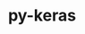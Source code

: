 ---
title: "py-keras"
layout: cache
categories: [package, develop]
meta: {"compilers": ["apple-clang@=16.0.0", "gcc@=13.2.0"], "num_specs": 112, "num_specs_by_stack": {"ml-darwin-aarch64-mps": 7, "ml-linux-aarch64-cpu": 22, "ml-linux-aarch64-cuda": 21, "ml-linux-x86_64-cpu": 22, "ml-linux-x86_64-cuda": 21, "ml-linux-x86_64-rocm": 11, "root": 112}, "oss": ["sequoia", "ubuntu24.04"], "platforms": ["darwin", "linux"], "stacks": ["ml-darwin-aarch64-mps", "ml-linux-aarch64-cpu", "ml-linux-aarch64-cuda", "ml-linux-x86_64-cpu", "ml-linux-x86_64-cuda", "ml-linux-x86_64-rocm", "root"], "targets": ["aarch64", "x86_64_v3"], "versions": ["3.8.0", "3.9.0"]}
spec_details: [{"compiler": "gcc@=13.2.0", "hash": "25bllxbtmm3fkuvmpn5gxi6r6576dxkn", "os": "ubuntu24.04", "platform": "linux", "size": "-", "stacks": ["ml-linux-aarch64-cpu", "root"], "target": "aarch64", "variants": ["backend=torch", "build_system=python_pip"], "versions": ["3.8.0"]}, {"compiler": "gcc@=13.2.0", "hash": "2bdba3axrn7f2o4xe66ylrokwb7p2gxt", "os": "ubuntu24.04", "platform": "linux", "size": "-", "stacks": ["ml-linux-aarch64-cuda", "root"], "target": "aarch64", "variants": ["backend=torch", "build_system=python_pip"], "versions": ["3.9.0"]}, {"compiler": "gcc@=13.2.0", "hash": "2iztkvuxcuswx27uyzrtxs3pbfxrry7v", "os": "ubuntu24.04", "platform": "linux", "size": "-", "stacks": ["ml-linux-aarch64-cuda", "root"], "target": "aarch64", "variants": ["backend=tensorflow", "build_system=python_pip"], "versions": ["3.8.0"]}, {"compiler": "gcc@=13.2.0", "hash": "2kkbighpuw74leuohzfa2c5up7ojqmbo", "os": "ubuntu24.04", "platform": "linux", "size": "-", "stacks": ["ml-linux-x86_64-cpu", "root"], "target": "x86_64_v3", "variants": ["backend=torch", "build_system=python_pip"], "versions": ["3.8.0"]}, {"compiler": "gcc@=13.2.0", "hash": "2x6x4xi6acffer7nvcpbcdlx5su6fuld", "os": "ubuntu24.04", "platform": "linux", "size": "-", "stacks": ["ml-linux-aarch64-cpu", "root"], "target": "aarch64", "variants": ["backend=jax", "build_system=python_pip"], "versions": ["3.9.0"]}, {"compiler": "gcc@=13.2.0", "hash": "3vcalnxludvdpbembnimmyblh2zlsqnj", "os": "ubuntu24.04", "platform": "linux", "size": "-", "stacks": ["ml-linux-x86_64-cpu", "root"], "target": "x86_64_v3", "variants": ["backend=tensorflow", "build_system=python_pip"], "versions": ["3.8.0"]}, {"compiler": "gcc@=13.2.0", "hash": "46ub6nu7wsmqwdzzffygd3olnpdrekem", "os": "ubuntu24.04", "platform": "linux", "size": "-", "stacks": ["ml-linux-aarch64-cuda", "root"], "target": "aarch64", "variants": ["backend=torch", "build_system=python_pip"], "versions": ["3.8.0"]}, {"compiler": "gcc@=13.2.0", "hash": "4gdht53akjzem5td5gpd6x5r37vhduaf", "os": "ubuntu24.04", "platform": "linux", "size": "-", "stacks": ["ml-linux-x86_64-rocm", "root"], "target": "x86_64_v3", "variants": ["backend=tensorflow", "build_system=python_pip"], "versions": ["3.8.0"]}, {"compiler": "gcc@=13.2.0", "hash": "4vnr2djawl2reol35p5ttmejkubxvqf6", "os": "ubuntu24.04", "platform": "linux", "size": "-", "stacks": ["ml-linux-aarch64-cpu", "root"], "target": "aarch64", "variants": ["backend=torch", "build_system=python_pip"], "versions": ["3.9.0"]}, {"compiler": "gcc@=13.2.0", "hash": "4wbmgi3e3osx7rndke7y6puy4h5g47el", "os": "ubuntu24.04", "platform": "linux", "size": "-", "stacks": ["ml-linux-x86_64-cuda", "root"], "target": "x86_64_v3", "variants": ["backend=tensorflow", "build_system=python_pip"], "versions": ["3.9.0"]}, {"compiler": "gcc@=13.2.0", "hash": "5qax5weuc7zec7zs7uj2fwu4b2ccs7ek", "os": "ubuntu24.04", "platform": "linux", "size": "-", "stacks": ["ml-linux-x86_64-cpu", "root"], "target": "x86_64_v3", "variants": ["backend=tensorflow", "build_system=python_pip"], "versions": ["3.9.0"]}, {"compiler": "gcc@=13.2.0", "hash": "654vrvfayuru6cpq7njiog5jq2vd7a54", "os": "ubuntu24.04", "platform": "linux", "size": "-", "stacks": ["ml-linux-aarch64-cpu", "root"], "target": "aarch64", "variants": ["backend=torch", "build_system=python_pip"], "versions": ["3.8.0"]}, {"compiler": "gcc@=13.2.0", "hash": "66lnttq4xjihrbtqlwjqg2iaervconr5", "os": "ubuntu24.04", "platform": "linux", "size": "-", "stacks": ["ml-linux-x86_64-cpu", "root"], "target": "x86_64_v3", "variants": ["backend=jax", "build_system=python_pip"], "versions": ["3.8.0"]}, {"compiler": "apple-clang@=16.0.0", "hash": "6baaffn3dekzeecfrvv3ftuv4rwqcbrj", "os": "sequoia", "platform": "darwin", "size": "-", "stacks": ["ml-darwin-aarch64-mps", "root"], "target": "aarch64", "variants": ["backend=torch", "build_system=python_pip"], "versions": ["3.8.0"]}, {"compiler": "gcc@=13.2.0", "hash": "6m55cjs7zarcbasl322oszo745f3lmpx", "os": "ubuntu24.04", "platform": "linux", "size": "-", "stacks": ["ml-linux-x86_64-cuda", "root"], "target": "x86_64_v3", "variants": ["backend=tensorflow", "build_system=python_pip"], "versions": ["3.8.0"]}, {"compiler": "gcc@=13.2.0", "hash": "73qiatzop45uthuggeqztmhzkw3oc7vz", "os": "ubuntu24.04", "platform": "linux", "size": "-", "stacks": ["ml-linux-x86_64-cuda", "root"], "target": "x86_64_v3", "variants": ["backend=jax", "build_system=python_pip"], "versions": ["3.8.0"]}, {"compiler": "gcc@=13.2.0", "hash": "7aglpaqveph4x4ch5r4rsu4vzj772hs2", "os": "ubuntu24.04", "platform": "linux", "size": "-", "stacks": ["ml-linux-aarch64-cpu", "root"], "target": "aarch64", "variants": ["backend=torch", "build_system=python_pip"], "versions": ["3.9.0"]}, {"compiler": "gcc@=13.2.0", "hash": "7cgxn72vtgswpuhh2wvvwwbcyaq2sp6e", "os": "ubuntu24.04", "platform": "linux", "size": "-", "stacks": ["ml-linux-x86_64-rocm", "root"], "target": "x86_64_v3", "variants": ["backend=tensorflow", "build_system=python_pip"], "versions": ["3.8.0"]}, {"compiler": "apple-clang@=16.0.0", "hash": "a4hg3sdwqk2jl7uvqtvg3ppofprnrhdh", "os": "sequoia", "platform": "darwin", "size": "-", "stacks": ["ml-darwin-aarch64-mps", "root"], "target": "aarch64", "variants": ["backend=torch", "build_system=python_pip"], "versions": ["3.9.0"]}, {"compiler": "gcc@=13.2.0", "hash": "airdrc4yrllvma2wxu3nolwzt7aaeyfb", "os": "ubuntu24.04", "platform": "linux", "size": "-", "stacks": ["ml-linux-aarch64-cpu", "root"], "target": "aarch64", "variants": ["backend=jax", "build_system=python_pip"], "versions": ["3.8.0"]}, {"compiler": "gcc@=13.2.0", "hash": "b2yf7pfoi6g3jyqfje424wwwpwjk6fun", "os": "ubuntu24.04", "platform": "linux", "size": "-", "stacks": ["ml-linux-x86_64-rocm", "root"], "target": "x86_64_v3", "variants": ["backend=tensorflow", "build_system=python_pip"], "versions": ["3.9.0"]}, {"compiler": "apple-clang@=16.0.0", "hash": "bllmepadnfg6jdnvl4ooq2x3kbsnof2u", "os": "sequoia", "platform": "darwin", "size": "-", "stacks": ["root"], "target": "aarch64", "variants": ["backend=torch", "build_system=python_pip"], "versions": ["3.9.0"]}, {"compiler": "gcc@=13.2.0", "hash": "bwkncjpret2jy5f2huffebm3zrr5lkzs", "os": "ubuntu24.04", "platform": "linux", "size": "-", "stacks": ["ml-linux-x86_64-rocm", "root"], "target": "x86_64_v3", "variants": ["backend=tensorflow", "build_system=python_pip"], "versions": ["3.9.0"]}, {"compiler": "gcc@=13.2.0", "hash": "byjpmsarmrzlepebuqeb3fpxi5ajdxl2", "os": "ubuntu24.04", "platform": "linux", "size": "-", "stacks": ["ml-linux-x86_64-cpu", "root"], "target": "x86_64_v3", "variants": ["backend=torch", "build_system=python_pip"], "versions": ["3.9.0"]}, {"compiler": "gcc@=13.2.0", "hash": "c465ygkwlqc6i5p4tmw2v5fgzullrufh", "os": "ubuntu24.04", "platform": "linux", "size": "-", "stacks": ["ml-linux-x86_64-cpu", "root"], "target": "x86_64_v3", "variants": ["backend=tensorflow", "build_system=python_pip"], "versions": ["3.9.0"]}, {"compiler": "gcc@=13.2.0", "hash": "ciki2mvsvocxmft4onprggmrgj2yspik", "os": "ubuntu24.04", "platform": "linux", "size": "-", "stacks": ["ml-linux-aarch64-cpu", "root"], "target": "aarch64", "variants": ["backend=jax", "build_system=python_pip"], "versions": ["3.8.0"]}, {"compiler": "gcc@=13.2.0", "hash": "cmo7472ujubkr4skcjzi6xwicslszlba", "os": "ubuntu24.04", "platform": "linux", "size": "-", "stacks": ["ml-linux-x86_64-cuda", "root"], "target": "x86_64_v3", "variants": ["backend=jax", "build_system=python_pip"], "versions": ["3.8.0"]}, {"compiler": "gcc@=13.2.0", "hash": "csomwcruo5y2zztfy3zpyvqoapmtypuc", "os": "ubuntu24.04", "platform": "linux", "size": "-", "stacks": ["ml-linux-aarch64-cuda", "root"], "target": "aarch64", "variants": ["backend=jax", "build_system=python_pip"], "versions": ["3.8.0"]}, {"compiler": "gcc@=13.2.0", "hash": "cw36diwc5u5ywmpqjdqsln7ihyeh7z3x", "os": "ubuntu24.04", "platform": "linux", "size": "-", "stacks": ["ml-linux-aarch64-cpu", "root"], "target": "aarch64", "variants": ["backend=tensorflow", "build_system=python_pip"], "versions": ["3.8.0"]}, {"compiler": "gcc@=13.2.0", "hash": "dgrjbyvh37w25uar4hcepwngjmfa4feh", "os": "ubuntu24.04", "platform": "linux", "size": "-", "stacks": ["ml-linux-aarch64-cuda", "root"], "target": "aarch64", "variants": ["backend=tensorflow", "build_system=python_pip"], "versions": ["3.9.0"]}, {"compiler": "gcc@=13.2.0", "hash": "dmql3ium6mhlgnvptln6rvle5g3knjnn", "os": "ubuntu24.04", "platform": "linux", "size": "-", "stacks": ["ml-linux-x86_64-cuda", "root"], "target": "x86_64_v3", "variants": ["backend=jax", "build_system=python_pip"], "versions": ["3.9.0"]}, {"compiler": "gcc@=13.2.0", "hash": "dq7eebf6y3c4veipncqievynvangwzdg", "os": "ubuntu24.04", "platform": "linux", "size": "-", "stacks": ["ml-linux-x86_64-cpu", "root"], "target": "x86_64_v3", "variants": ["backend=tensorflow", "build_system=python_pip"], "versions": ["3.8.0"]}, {"compiler": "gcc@=13.2.0", "hash": "dt2vk43mn6jikru4socg5o46hmb5rmkr", "os": "ubuntu24.04", "platform": "linux", "size": "-", "stacks": ["ml-linux-x86_64-cuda", "root"], "target": "x86_64_v3", "variants": ["backend=jax", "build_system=python_pip"], "versions": ["3.8.0"]}, {"compiler": "gcc@=13.2.0", "hash": "dyfg4mub6lvl4zhle76jms7smcsi4oyk", "os": "ubuntu24.04", "platform": "linux", "size": "-", "stacks": ["ml-linux-x86_64-cuda", "root"], "target": "x86_64_v3", "variants": ["backend=jax", "build_system=python_pip"], "versions": ["3.9.0"]}, {"compiler": "gcc@=13.2.0", "hash": "e5wmvdnnijkmly6b3yhjgypdflcyup6d", "os": "ubuntu24.04", "platform": "linux", "size": "-", "stacks": ["ml-linux-x86_64-cuda", "root"], "target": "x86_64_v3", "variants": ["backend=tensorflow", "build_system=python_pip"], "versions": ["3.8.0"]}, {"compiler": "gcc@=13.2.0", "hash": "efpgruhjxdyopvnhdketdassm7zcay3s", "os": "ubuntu24.04", "platform": "linux", "size": "-", "stacks": ["ml-linux-aarch64-cpu", "root"], "target": "aarch64", "variants": ["backend=torch", "build_system=python_pip"], "versions": ["3.8.0"]}, {"compiler": "gcc@=13.2.0", "hash": "ehonfyoo7kqvgrjejcs4u3osc5igsqqf", "os": "ubuntu24.04", "platform": "linux", "size": "-", "stacks": ["ml-linux-aarch64-cuda", "root"], "target": "aarch64", "variants": ["backend=jax", "build_system=python_pip"], "versions": ["3.8.0"]}, {"compiler": "gcc@=13.2.0", "hash": "ezxiwvflxxjnuvlz5fsn2tovjcrsclsn", "os": "ubuntu24.04", "platform": "linux", "size": "-", "stacks": ["ml-linux-aarch64-cuda", "root"], "target": "aarch64", "variants": ["backend=tensorflow", "build_system=python_pip"], "versions": ["3.9.0"]}, {"compiler": "gcc@=13.2.0", "hash": "f24qscqshejgpu2xnnx4p3t6sxwkjm64", "os": "ubuntu24.04", "platform": "linux", "size": "-", "stacks": ["root"], "target": "x86_64_v3", "variants": ["backend=jax", "build_system=python_pip"], "versions": ["3.9.0"]}, {"compiler": "gcc@=13.2.0", "hash": "g3llautnyjokunu3fsixhng725fjdtbd", "os": "ubuntu24.04", "platform": "linux", "size": "-", "stacks": ["ml-linux-aarch64-cuda", "root"], "target": "aarch64", "variants": ["backend=jax", "build_system=python_pip"], "versions": ["3.9.0"]}, {"compiler": "gcc@=13.2.0", "hash": "gcnjk2jg6nusmuqtvebukhjokzhi5ue5", "os": "ubuntu24.04", "platform": "linux", "size": "-", "stacks": ["ml-linux-x86_64-cpu", "root"], "target": "x86_64_v3", "variants": ["backend=torch", "build_system=python_pip"], "versions": ["3.9.0"]}, {"compiler": "gcc@=13.2.0", "hash": "go42bjripnsqusl37nznynq6kwj2blj6", "os": "ubuntu24.04", "platform": "linux", "size": "-", "stacks": ["ml-linux-aarch64-cuda", "root"], "target": "aarch64", "variants": ["backend=tensorflow", "build_system=python_pip"], "versions": ["3.9.0"]}, {"compiler": "gcc@=13.2.0", "hash": "gx3duejrdttkvxjul5imlanumen6x2co", "os": "ubuntu24.04", "platform": "linux", "size": "-", "stacks": ["ml-linux-aarch64-cuda", "root"], "target": "aarch64", "variants": ["backend=jax", "build_system=python_pip"], "versions": ["3.9.0"]}, {"compiler": "apple-clang@=16.0.0", "hash": "hfnbbrf6sqq226gc66jiykgl2uogbqq5", "os": "sequoia", "platform": "darwin", "size": "-", "stacks": ["ml-darwin-aarch64-mps", "root"], "target": "aarch64", "variants": ["backend=torch", "build_system=python_pip"], "versions": ["3.8.0"]}, {"compiler": "gcc@=13.2.0", "hash": "hpv7idzwl3owocokf3xbcwpwyoht25fo", "os": "ubuntu24.04", "platform": "linux", "size": "-", "stacks": ["ml-linux-aarch64-cuda", "root"], "target": "aarch64", "variants": ["backend=jax", "build_system=python_pip"], "versions": ["3.8.0"]}, {"compiler": "gcc@=13.2.0", "hash": "hubulftbprapcspq2igsk5cz7yhxqy2p", "os": "ubuntu24.04", "platform": "linux", "size": "-", "stacks": ["root"], "target": "aarch64", "variants": ["backend=torch", "build_system=python_pip"], "versions": ["3.9.0"]}, {"compiler": "gcc@=13.2.0", "hash": "hw4pjeavtxyptr4gj4jj7sibsfagqdjd", "os": "ubuntu24.04", "platform": "linux", "size": "-", "stacks": ["ml-linux-aarch64-cuda", "root"], "target": "aarch64", "variants": ["backend=tensorflow", "build_system=python_pip"], "versions": ["3.9.0"]}, {"compiler": "gcc@=13.2.0", "hash": "hztendabrygtt52l7wvidjbhbv5gw4y6", "os": "ubuntu24.04", "platform": "linux", "size": "-", "stacks": ["ml-linux-x86_64-cpu", "root"], "target": "x86_64_v3", "variants": ["backend=jax", "build_system=python_pip"], "versions": ["3.8.0"]}, {"compiler": "gcc@=13.2.0", "hash": "hzy3qeqf4y4wij4cksj3talmsjezqeoy", "os": "ubuntu24.04", "platform": "linux", "size": "-", "stacks": ["ml-linux-x86_64-cpu", "root"], "target": "x86_64_v3", "variants": ["backend=jax", "build_system=python_pip"], "versions": ["3.8.0"]}, {"compiler": "gcc@=13.2.0", "hash": "i3kkhxv2mx5ncabo32og6dr3hf2unl5g", "os": "ubuntu24.04", "platform": "linux", "size": "-", "stacks": ["ml-linux-x86_64-rocm", "root"], "target": "x86_64_v3", "variants": ["backend=tensorflow", "build_system=python_pip"], "versions": ["3.9.0"]}, {"compiler": "gcc@=13.2.0", "hash": "ihjbyb3ynmgcwapbnn3fmlh4npux5t2l", "os": "ubuntu24.04", "platform": "linux", "size": "-", "stacks": ["ml-linux-x86_64-cpu", "root"], "target": "x86_64_v3", "variants": ["backend=jax", "build_system=python_pip"], "versions": ["3.9.0"]}, {"compiler": "gcc@=13.2.0", "hash": "j3vzoymvuwwls5npxfjawnxbosuqyuhz", "os": "ubuntu24.04", "platform": "linux", "size": "-", "stacks": ["ml-linux-x86_64-cuda", "root"], "target": "x86_64_v3", "variants": ["backend=torch", "build_system=python_pip"], "versions": ["3.8.0"]}, {"compiler": "apple-clang@=16.0.0", "hash": "k52rm5roavwusmhhvz6a43ya5lvl3syu", "os": "sequoia", "platform": "darwin", "size": "-", "stacks": ["ml-darwin-aarch64-mps", "root"], "target": "aarch64", "variants": ["backend=torch", "build_system=python_pip"], "versions": ["3.9.0"]}, {"compiler": "apple-clang@=16.0.0", "hash": "k54ektpc5bwni6z4yvuwegtwmwceamuu", "os": "sequoia", "platform": "darwin", "size": "-", "stacks": ["ml-darwin-aarch64-mps", "root"], "target": "aarch64", "variants": ["backend=torch", "build_system=python_pip"], "versions": ["3.9.0"]}, {"compiler": "gcc@=13.2.0", "hash": "k54yffcqsvzzjigndxv5jkwo7wnlwejs", "os": "ubuntu24.04", "platform": "linux", "size": "-", "stacks": ["ml-linux-x86_64-cpu", "root"], "target": "x86_64_v3", "variants": ["backend=tensorflow", "build_system=python_pip"], "versions": ["3.9.0"]}, {"compiler": "gcc@=13.2.0", "hash": "k7gvn3j3jrca3b7ttjsmk7vjnjhkbsfw", "os": "ubuntu24.04", "platform": "linux", "size": "-", "stacks": ["ml-linux-x86_64-cpu", "root"], "target": "x86_64_v3", "variants": ["backend=jax", "build_system=python_pip"], "versions": ["3.9.0"]}, {"compiler": "gcc@=13.2.0", "hash": "kp6dybapm44xd5wbiuxcajfhqerkkcyr", "os": "ubuntu24.04", "platform": "linux", "size": "-", "stacks": ["ml-linux-aarch64-cpu", "root"], "target": "aarch64", "variants": ["backend=tensorflow", "build_system=python_pip"], "versions": ["3.9.0"]}, {"compiler": "gcc@=13.2.0", "hash": "ktxwhc4nw3ab3zhwxobzuza7lsfzm3q6", "os": "ubuntu24.04", "platform": "linux", "size": "-", "stacks": ["ml-linux-x86_64-rocm", "root"], "target": "x86_64_v3", "variants": ["backend=tensorflow", "build_system=python_pip"], "versions": ["3.8.0"]}, {"compiler": "gcc@=13.2.0", "hash": "lam4tov5uifx645j4zyfurp2mih7ocfb", "os": "ubuntu24.04", "platform": "linux", "size": "-", "stacks": ["ml-linux-aarch64-cpu", "root"], "target": "aarch64", "variants": ["backend=jax", "build_system=python_pip"], "versions": ["3.8.0"]}, {"compiler": "gcc@=13.2.0", "hash": "lk5d2u37cnwitabfy2xjyeyok4gnaipb", "os": "ubuntu24.04", "platform": "linux", "size": "-", "stacks": ["ml-linux-x86_64-cuda", "root"], "target": "x86_64_v3", "variants": ["backend=jax", "build_system=python_pip"], "versions": ["3.8.0"]}, {"compiler": "gcc@=13.2.0", "hash": "ll72syfg5cnpdr6gquq5xljae3pzwfbl", "os": "ubuntu24.04", "platform": "linux", "size": "-", "stacks": ["ml-linux-x86_64-cuda", "root"], "target": "x86_64_v3", "variants": ["backend=torch", "build_system=python_pip"], "versions": ["3.9.0"]}, {"compiler": "gcc@=13.2.0", "hash": "m6qxobw22cromglxzh5j3vmklr7d4to2", "os": "ubuntu24.04", "platform": "linux", "size": "-", "stacks": ["ml-linux-x86_64-cuda", "root"], "target": "x86_64_v3", "variants": ["backend=tensorflow", "build_system=python_pip"], "versions": ["3.8.0"]}, {"compiler": "gcc@=13.2.0", "hash": "mfxj2adrd66xvbsxzq7hmramynjhx4ni", "os": "ubuntu24.04", "platform": "linux", "size": "-", "stacks": ["ml-linux-x86_64-cuda", "root"], "target": "x86_64_v3", "variants": ["backend=jax", "build_system=python_pip"], "versions": ["3.9.0"]}, {"compiler": "gcc@=13.2.0", "hash": "mkmy4r7gokvwdxns3wxopzevwtg4obtp", "os": "ubuntu24.04", "platform": "linux", "size": "-", "stacks": ["ml-linux-x86_64-cpu", "root"], "target": "x86_64_v3", "variants": ["backend=jax", "build_system=python_pip"], "versions": ["3.8.0"]}, {"compiler": "gcc@=13.2.0", "hash": "namklmp42th3ltx5dqvlymus5mb2cbku", "os": "ubuntu24.04", "platform": "linux", "size": "-", "stacks": ["ml-linux-x86_64-cpu", "root"], "target": "x86_64_v3", "variants": ["backend=torch", "build_system=python_pip"], "versions": ["3.8.0"]}, {"compiler": "gcc@=13.2.0", "hash": "nij6345xxmkayokfn3kc5nzrns73gtjm", "os": "ubuntu24.04", "platform": "linux", "size": "-", "stacks": ["ml-linux-x86_64-cpu", "root"], "target": "x86_64_v3", "variants": ["backend=torch", "build_system=python_pip"], "versions": ["3.8.0"]}, {"compiler": "gcc@=13.2.0", "hash": "nuzx5h7nuafxycm2owdhykmacxts4lce", "os": "ubuntu24.04", "platform": "linux", "size": "-", "stacks": ["root"], "target": "x86_64_v3", "variants": ["backend=torch", "build_system=python_pip"], "versions": ["3.9.0"]}, {"compiler": "gcc@=13.2.0", "hash": "nv5yzcouihutia6rb6monkp3g5y5caqj", "os": "ubuntu24.04", "platform": "linux", "size": "-", "stacks": ["ml-linux-x86_64-cuda", "root"], "target": "x86_64_v3", "variants": ["backend=tensorflow", "build_system=python_pip"], "versions": ["3.9.0"]}, {"compiler": "gcc@=13.2.0", "hash": "o3lpqfjtsnpvtundaimuomdxez4iip3f", "os": "ubuntu24.04", "platform": "linux", "size": "-", "stacks": ["ml-linux-aarch64-cpu", "root"], "target": "aarch64", "variants": ["backend=tensorflow", "build_system=python_pip"], "versions": ["3.9.0"]}, {"compiler": "gcc@=13.2.0", "hash": "oyjd4jy3r2vtsctoo4bn2tzd4gtibvpc", "os": "ubuntu24.04", "platform": "linux", "size": "-", "stacks": ["ml-linux-aarch64-cuda", "root"], "target": "aarch64", "variants": ["backend=tensorflow", "build_system=python_pip"], "versions": ["3.8.0"]}, {"compiler": "gcc@=13.2.0", "hash": "oyxp6fm6ielrpqsgli3okpuv3k4ynxck", "os": "ubuntu24.04", "platform": "linux", "size": "-", "stacks": ["ml-linux-x86_64-cpu", "root"], "target": "x86_64_v3", "variants": ["backend=jax", "build_system=python_pip"], "versions": ["3.9.0"]}, {"compiler": "gcc@=13.2.0", "hash": "p4pga2lvnnmos6korwzs7ch3sksxkx4e", "os": "ubuntu24.04", "platform": "linux", "size": "-", "stacks": ["ml-linux-aarch64-cpu", "root"], "target": "aarch64", "variants": ["backend=tensorflow", "build_system=python_pip"], "versions": ["3.8.0"]}, {"compiler": "gcc@=13.2.0", "hash": "p5fc2hmcqbiqyidt3pnpqyqgz2gwx6dw", "os": "ubuntu24.04", "platform": "linux", "size": "-", "stacks": ["ml-linux-aarch64-cpu", "root"], "target": "aarch64", "variants": ["backend=tensorflow", "build_system=python_pip"], "versions": ["3.8.0"]}, {"compiler": "gcc@=13.2.0", "hash": "patnri4237gkujkhcst5ic62fuvhipym", "os": "ubuntu24.04", "platform": "linux", "size": "-", "stacks": ["ml-linux-x86_64-rocm", "root"], "target": "x86_64_v3", "variants": ["backend=tensorflow", "build_system=python_pip"], "versions": ["3.8.0"]}, {"compiler": "gcc@=13.2.0", "hash": "pp5vwzrzovbfcxm2y6dsardmj74j45ue", "os": "ubuntu24.04", "platform": "linux", "size": "-", "stacks": ["ml-linux-aarch64-cpu", "root"], "target": "aarch64", "variants": ["backend=jax", "build_system=python_pip"], "versions": ["3.8.0"]}, {"compiler": "gcc@=13.2.0", "hash": "quwwkfbmluxgsjybfabyihjnyjof5ypw", "os": "ubuntu24.04", "platform": "linux", "size": "-", "stacks": ["ml-linux-x86_64-cuda", "root"], "target": "x86_64_v3", "variants": ["backend=tensorflow", "build_system=python_pip"], "versions": ["3.8.0"]}, {"compiler": "gcc@=13.2.0", "hash": "r7rkk7ic2tstghqftlfojmbkymjhiyws", "os": "ubuntu24.04", "platform": "linux", "size": "-", "stacks": ["root"], "target": "x86_64_v3", "variants": ["backend=torch", "build_system=python_pip"], "versions": ["3.9.0"]}, {"compiler": "apple-clang@=16.0.0", "hash": "rh5rb3xz7o5rx7ycsw2cohxfsjsszdhh", "os": "sequoia", "platform": "darwin", "size": "-", "stacks": ["ml-darwin-aarch64-mps", "root"], "target": "aarch64", "variants": ["backend=torch", "build_system=python_pip"], "versions": ["3.8.0"]}, {"compiler": "gcc@=13.2.0", "hash": "ruxz7odg3z5ni27txcwoxsqx7nhjdvur", "os": "ubuntu24.04", "platform": "linux", "size": "-", "stacks": ["ml-linux-aarch64-cpu", "root"], "target": "aarch64", "variants": ["backend=tensorflow", "build_system=python_pip"], "versions": ["3.9.0"]}, {"compiler": "gcc@=13.2.0", "hash": "rwubk2yltiwrb65ikupu6wngms2jprpy", "os": "ubuntu24.04", "platform": "linux", "size": "-", "stacks": ["ml-linux-aarch64-cuda", "root"], "target": "aarch64", "variants": ["backend=torch", "build_system=python_pip"], "versions": ["3.8.0"]}, {"compiler": "gcc@=13.2.0", "hash": "s7e3hlvpdwborrpvm7njzvop3dmjbk6x", "os": "ubuntu24.04", "platform": "linux", "size": "-", "stacks": ["ml-linux-aarch64-cuda", "root"], "target": "aarch64", "variants": ["backend=torch", "build_system=python_pip"], "versions": ["3.9.0"]}, {"compiler": "gcc@=13.2.0", "hash": "sfwfc6veugrw7laoy6ylsrdmvpfbhvwp", "os": "ubuntu24.04", "platform": "linux", "size": "-", "stacks": ["ml-linux-aarch64-cuda", "root"], "target": "aarch64", "variants": ["backend=jax", "build_system=python_pip"], "versions": ["3.8.0"]}, {"compiler": "gcc@=13.2.0", "hash": "skfhkrkhitzfkzjzxa23rgow5jel3zdh", "os": "ubuntu24.04", "platform": "linux", "size": "-", "stacks": ["root"], "target": "x86_64_v3", "variants": ["backend=jax", "build_system=python_pip"], "versions": ["3.9.0"]}, {"compiler": "gcc@=13.2.0", "hash": "sl4gyqdsaw5cliqzcbwtzpmvctmhr3am", "os": "ubuntu24.04", "platform": "linux", "size": "-", "stacks": ["ml-linux-x86_64-cpu", "root"], "target": "x86_64_v3", "variants": ["backend=torch", "build_system=python_pip"], "versions": ["3.9.0"]}, {"compiler": "gcc@=13.2.0", "hash": "smjaddw7oa6w2fh5mspxjjmdtjmleagy", "os": "ubuntu24.04", "platform": "linux", "size": "-", "stacks": ["ml-linux-aarch64-cpu", "root"], "target": "aarch64", "variants": ["backend=tensorflow", "build_system=python_pip"], "versions": ["3.8.0"]}, {"compiler": "gcc@=13.2.0", "hash": "ssrf374wl7euuhlwoywsmz4zwn6wtnut", "os": "ubuntu24.04", "platform": "linux", "size": "-", "stacks": ["ml-linux-x86_64-rocm", "root"], "target": "x86_64_v3", "variants": ["backend=tensorflow", "build_system=python_pip"], "versions": ["3.9.0"]}, {"compiler": "gcc@=13.2.0", "hash": "t245ejrshlgo4gl3xmjzb43spwrmmicr", "os": "ubuntu24.04", "platform": "linux", "size": "-", "stacks": ["ml-linux-aarch64-cuda", "root"], "target": "aarch64", "variants": ["backend=torch", "build_system=python_pip"], "versions": ["3.9.0"]}, {"compiler": "gcc@=13.2.0", "hash": "t2svojrjpyhogd3fjh5tufzv2jmkrt33", "os": "ubuntu24.04", "platform": "linux", "size": "-", "stacks": ["ml-linux-x86_64-cpu", "root"], "target": "x86_64_v3", "variants": ["backend=tensorflow", "build_system=python_pip"], "versions": ["3.8.0"]}, {"compiler": "gcc@=13.2.0", "hash": "t5oiasf3infd5y3uphawzq5ovtyfav4y", "os": "ubuntu24.04", "platform": "linux", "size": "-", "stacks": ["ml-linux-x86_64-cuda", "root"], "target": "x86_64_v3", "variants": ["backend=torch", "build_system=python_pip"], "versions": ["3.9.0"]}, {"compiler": "gcc@=13.2.0", "hash": "tsgcjq7q2l7y7f6tsqoabgyq7qg5bwdx", "os": "ubuntu24.04", "platform": "linux", "size": "-", "stacks": ["ml-linux-aarch64-cpu", "root"], "target": "aarch64", "variants": ["backend=tensorflow", "build_system=python_pip"], "versions": ["3.9.0"]}, {"compiler": "gcc@=13.2.0", "hash": "unlnwjqwtg7fl6us7vhybs3hr6xq7a2f", "os": "ubuntu24.04", "platform": "linux", "size": "-", "stacks": ["ml-linux-x86_64-rocm", "root"], "target": "x86_64_v3", "variants": ["backend=tensorflow", "build_system=python_pip"], "versions": ["3.8.0"]}, {"compiler": "gcc@=13.2.0", "hash": "uqhcqsfqizcqybszkqtu6lmhzhvrkyi2", "os": "ubuntu24.04", "platform": "linux", "size": "-", "stacks": ["ml-linux-aarch64-cuda", "root"], "target": "aarch64", "variants": ["backend=torch", "build_system=python_pip"], "versions": ["3.8.0"]}, {"compiler": "gcc@=13.2.0", "hash": "v55kimgb4uguudyjolsxivybsw7tshhv", "os": "ubuntu24.04", "platform": "linux", "size": "-", "stacks": ["ml-linux-aarch64-cpu", "root"], "target": "aarch64", "variants": ["backend=torch", "build_system=python_pip"], "versions": ["3.9.0"]}, {"compiler": "gcc@=13.2.0", "hash": "v5xt4kbp323ptjuihgikxq2ecgtmaxca", "os": "ubuntu24.04", "platform": "linux", "size": "-", "stacks": ["ml-linux-x86_64-cuda", "root"], "target": "x86_64_v3", "variants": ["backend=torch", "build_system=python_pip"], "versions": ["3.8.0"]}, {"compiler": "gcc@=13.2.0", "hash": "vba64vi63ru72f5mbq3umvxvmrb6lxi3", "os": "ubuntu24.04", "platform": "linux", "size": "-", "stacks": ["ml-linux-x86_64-rocm", "root"], "target": "x86_64_v3", "variants": ["backend=tensorflow", "build_system=python_pip"], "versions": ["3.9.0"]}, {"compiler": "gcc@=13.2.0", "hash": "vhzgqmvgfuy5xdofzweodtzxwq5xxtf7", "os": "ubuntu24.04", "platform": "linux", "size": "-", "stacks": ["ml-linux-x86_64-cpu", "root"], "target": "x86_64_v3", "variants": ["backend=tensorflow", "build_system=python_pip"], "versions": ["3.9.0"]}, {"compiler": "gcc@=13.2.0", "hash": "vnv3j5sgqt42y4qts4ibeae44ln5p4aj", "os": "ubuntu24.04", "platform": "linux", "size": "-", "stacks": ["ml-linux-x86_64-cuda", "root"], "target": "x86_64_v3", "variants": ["backend=torch", "build_system=python_pip"], "versions": ["3.8.0"]}, {"compiler": "gcc@=13.2.0", "hash": "w76d2q4ieafpbmku2ibhtrovzqxczxro", "os": "ubuntu24.04", "platform": "linux", "size": "-", "stacks": ["ml-linux-aarch64-cuda", "root"], "target": "aarch64", "variants": ["backend=tensorflow", "build_system=python_pip"], "versions": ["3.8.0"]}, {"compiler": "gcc@=13.2.0", "hash": "wh257hsinzlie76lbzghw5df6ss5qizb", "os": "ubuntu24.04", "platform": "linux", "size": "-", "stacks": ["ml-linux-aarch64-cpu", "root"], "target": "aarch64", "variants": ["backend=torch", "build_system=python_pip"], "versions": ["3.8.0"]}, {"compiler": "gcc@=13.2.0", "hash": "wkgpufohrrcrs3ovbahirombzgh6pvkt", "os": "ubuntu24.04", "platform": "linux", "size": "-", "stacks": ["ml-linux-aarch64-cpu", "root"], "target": "aarch64", "variants": ["backend=jax", "build_system=python_pip"], "versions": ["3.9.0"]}, {"compiler": "gcc@=13.2.0", "hash": "wmrbuak6htuu3mppkgtompk4xeedh5pd", "os": "ubuntu24.04", "platform": "linux", "size": "-", "stacks": ["ml-linux-x86_64-cuda", "root"], "target": "x86_64_v3", "variants": ["backend=torch", "build_system=python_pip"], "versions": ["3.8.0"]}, {"compiler": "gcc@=13.2.0", "hash": "wu5at2plyepmmklbgjionfnmjdzq2ffh", "os": "ubuntu24.04", "platform": "linux", "size": "-", "stacks": ["ml-linux-x86_64-cpu", "root"], "target": "x86_64_v3", "variants": ["backend=tensorflow", "build_system=python_pip"], "versions": ["3.8.0"]}, {"compiler": "gcc@=13.2.0", "hash": "xecmeajd2kq4ycl7pxhnsw7cv4exxwmy", "os": "ubuntu24.04", "platform": "linux", "size": "-", "stacks": ["ml-linux-x86_64-cuda", "root"], "target": "x86_64_v3", "variants": ["backend=tensorflow", "build_system=python_pip"], "versions": ["3.9.0"]}, {"compiler": "gcc@=13.2.0", "hash": "xorvx77bmn27fup4ufbmqwdifn3sbscv", "os": "ubuntu24.04", "platform": "linux", "size": "-", "stacks": ["ml-linux-aarch64-cpu", "root"], "target": "aarch64", "variants": ["backend=jax", "build_system=python_pip"], "versions": ["3.9.0"]}, {"compiler": "gcc@=13.2.0", "hash": "y3o4szf7ywg5d2bwaohccuywno2c4nin", "os": "ubuntu24.04", "platform": "linux", "size": "-", "stacks": ["ml-linux-x86_64-cuda", "root"], "target": "x86_64_v3", "variants": ["backend=torch", "build_system=python_pip"], "versions": ["3.9.0"]}, {"compiler": "gcc@=13.2.0", "hash": "ygfgovfrfg26nejbcpzxindh64fejum7", "os": "ubuntu24.04", "platform": "linux", "size": "-", "stacks": ["root"], "target": "aarch64", "variants": ["backend=torch", "build_system=python_pip"], "versions": ["3.9.0"]}, {"compiler": "gcc@=13.2.0", "hash": "ygxb7fuweb3sfnhmylcvoruotfe527ix", "os": "ubuntu24.04", "platform": "linux", "size": "-", "stacks": ["ml-linux-aarch64-cuda", "root"], "target": "aarch64", "variants": ["backend=tensorflow", "build_system=python_pip"], "versions": ["3.8.0"]}, {"compiler": "gcc@=13.2.0", "hash": "ypwoikhtiksxwjdc4yt4yire43vfj44p", "os": "ubuntu24.04", "platform": "linux", "size": "-", "stacks": ["ml-linux-x86_64-rocm", "root"], "target": "x86_64_v3", "variants": ["backend=tensorflow", "build_system=python_pip"], "versions": ["3.8.0"]}, {"compiler": "apple-clang@=16.0.0", "hash": "yxpvx5rubd2j2o47bssvrqf2p7hmqb5w", "os": "sequoia", "platform": "darwin", "size": "-", "stacks": ["ml-darwin-aarch64-mps", "root"], "target": "aarch64", "variants": ["backend=torch", "build_system=python_pip"], "versions": ["3.8.0"]}, {"compiler": "gcc@=13.2.0", "hash": "z3wvkhgfqasnhc3wz3rgxu7l2rj7sxzc", "os": "ubuntu24.04", "platform": "linux", "size": "-", "stacks": ["ml-linux-aarch64-cuda", "root"], "target": "aarch64", "variants": ["backend=torch", "build_system=python_pip"], "versions": ["3.8.0"]}, {"compiler": "gcc@=13.2.0", "hash": "zeksimtxhdobvc3argovihq73hflumq6", "os": "ubuntu24.04", "platform": "linux", "size": "-", "stacks": ["root"], "target": "aarch64", "variants": ["backend=jax", "build_system=python_pip"], "versions": ["3.9.0"]}, {"compiler": "gcc@=13.2.0", "hash": "zp2wcio7uhzjts3ujaubwg2vrtu4c7ii", "os": "ubuntu24.04", "platform": "linux", "size": "-", "stacks": ["ml-linux-x86_64-cpu", "root"], "target": "x86_64_v3", "variants": ["backend=torch", "build_system=python_pip"], "versions": ["3.8.0"]}]
---